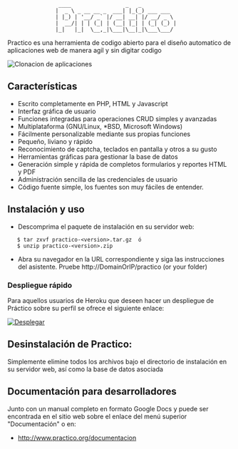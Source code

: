 ```
                ____                 _   _           
               |  _ \ _ __ __ _  ___| |_(_) ___ ___  
               | |_) | '__/ _` |/ __| __| |/ __/ _ \ 
               |  __/| | | (_| | (__| |_| | (_| (_) |
               |_|   |_|  \__,_|\___|\__|_|\___\___/ 
```                                      
Practico es una herramienta de codigo abierto para el diseño automatico de aplicaciones web de manera agil y sin digitar codigo

![Clonacion de aplicaciones](http://www.practico.org/_/rsrc/1367847811637/funcionalidades/SlideInicio3.png)

## Características

 - Escrito completamente en PHP, HTML y Javascript
 - Interfaz gráfica de usuario
 - Funciones integradas para operaciones CRUD simples y avanzadas
 - Multiplataforma (GNU/Linux, *BSD, Microsoft Windows)
 - Fácilmente personalizable mediante sus propias funciones
 - Pequeño, liviano y rápido
 - Reconocimiento de captcha, teclados en pantalla y otros a su gusto
 - Herramientas gráficas para gestionar la base de datos
 - Generación simple y rápida de completos formularios y reportes HTML y PDF
 - Administración sencilla de las credenciales de usuario
 - Código fuente simple, los fuentes son muy fáciles de entender.

## Instalación y uso

 * Descomprima el paquete de instalación en su servidor web:
```
   $ tar zxvf practico-<version>.tar.gz  ó
   $ unzip practico-<version>.zip
```
 * Abra su navegador en la URL correspondiente y siga las instrucciones
   del asistente.  Pruebe  http://DomainOrIP/practico (or your folder)

### Despliegue rápido

Para aquellos usuarios de Heroku que deseen hacer un despliegue de Práctico sobre su perfil se ofrece el siguiente enlace:

[![Desplegar](https://www.herokucdn.com/deploy/button.png)](https://heroku.com/deploy?template=https://github.com/unix4you2/practico/tree/master)

## Desinstalación de Practico:

  Simplemente elimine todos los archivos bajo el directorio de
  instalación en su servidor web, así como la base de datos asociada

## Documentación para desarrolladores
Junto con un manual completo en formato Google Docs y puede ser encontrada en el sitio web sobre el enlace del menú superior "Documentación" o en:
   
 * http://www.practico.org/documentacion
